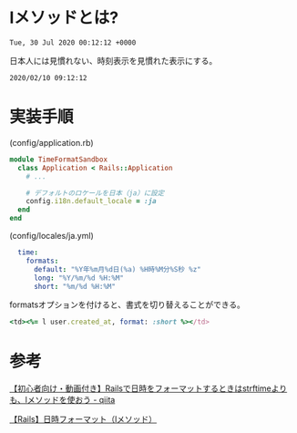 # lメソッドとは?

```azure
Tue, 30 Jul 2020 00:12:12 +0000
```

日本人には見慣れない、時刻表示を見慣れた表示にする。

```azure
2020/02/10 09:12:12
```

# 実装手順

(config/application.rb)
```ruby
module TimeFormatSandbox
  class Application < Rails::Application
    # ...

    # デフォルトのロケールを日本（ja）に設定
    config.i18n.default_locale = :ja
  end
end
```

(config/locales/ja.yml)
```yaml  
  time:
    formats:
      default: "%Y年%m月%d日(%a) %H時%M分%S秒 %z"
      long: "%Y/%m/%d %H:%M"
      short: "%m/%d %H:%M"
```

formatsオプションを付けると、書式を切り替えることができる。

```ruby
<td><%= l user.created_at, format: :short %></td>
```

# 参考

[【初心者向け・動画付き】Railsで日時をフォーマットするときはstrftimeよりも、lメソッドを使おう - qiita](https://qiita.com/jnchito/items/831654253fb8a958ec25)

[【Rails】日時フォーマット（lメソッド）](https://boku-boc.hatenablog.com/entry/2020/12/02/224203)